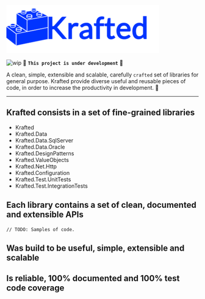 ![logo](docs/logo.png)

![wip](https://camo.githubusercontent.com/a646be419b04e4d0f790613e408d79f991476fab/68747470733a2f2f696d672e736869656c64732e696f2f62616467652f73746162696c6974792d776f726b5f696e5f70726f67726573732d6c69676874677265792e737667)  🚧 **`This project is under development`** 🚧

A clean, simple, extensible and scalable, carefully `crafted` set of libraries for general purpose.
Krafted provide diverse useful and reusable pieces of code, in order to increase the productivity in development.
🚀

--------

## Krafted consists in a set of fine-grained libraries
- Krafted
- Krafted.Data
- Krafted.Data.SqlServer
- Krafted.Data.Oracle
- Krafted.DesignPatterns
- Krafted.ValueObjects
- Krafted.Net.Http
- Krafted.Configuration
- Krafted.Test.UnitTests
- Krafted.Test.IntegrationTests

 ## Each library contains a set of clean, documented and extensible APIs
 ```
// TODO: Samples of code.
 ```

## Was build to be useful, simple, extensible and scalable 

## Is reliable, 100% documented and 100% test code coverage